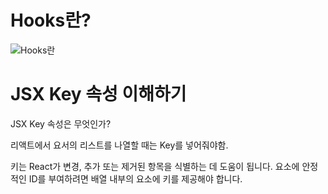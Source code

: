 # Hooks란?

![Hooks란](https://github.com/YEOM0625/TICTACTOE_ReactHooks/assets/109888011/fe0042c8-fe3b-4bc5-99c9-336b569eed50)

# JSX Key 속성 이해하기

JSX Key 속성은 무엇인가?

리액트에서 요서의 리스트를 나열할 때는 Key를 넣어줘야함.

키는 React가 변경, 추가 또는 제거된 항목을 식별하는 데 도움이 됩니다. 요소에 안정적인 ID를 부여하려면 배열 내부의 요소에 키를 제공해야 합니다.


